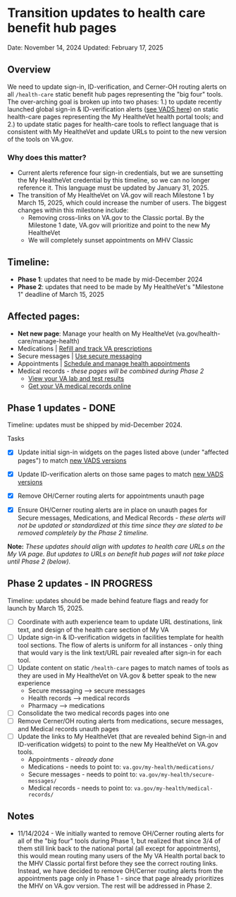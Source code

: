 # Transition updates to health care benefit hub pages 
Date: November 14, 2024
Updated: February 17, 2025

## Overview
We need to update sign-in, ID-verification, and Cerner-OH routing alerts on all `/health-care` static benefit hub pages representing the "big four" tools. The over-arching goal is broken up into two phases: 1.) to update recently launched global sign-in & ID-verification alerts ([see VADS here](https://design.va.gov/components/alert/alert-sign-in/)) on static health-care pages representing the My HealtheVet health portal tools; and 2.) to update static pages for health-care tools to reflect language that is consistent with My HealtheVet and update URLs to point to the new version of the tools on VA.gov. 

### Why does this matter? 
* Current alerts reference four sign-in credentials, but we are sunsetting the My HealtheVet credential by this timeline, so we can no longer reference it. This language must be updated by January 31, 2025.
* The transition of My HealtheVet on VA.gov will reach Milestone 1 by March 15, 2025, which could increase the number of users. The biggest changes within this milestone include:
  * Removing cross-links on VA.gov to the Classic portal. By the Milestone 1 date, VA.gov will prioritize and point to the new My HealtheVet
  * We will completely sunset appointments on MHV Classic

## Timeline:
* **Phase 1**: updates that need to be made by mid-December 2024
* **Phase 2**: updates that need to be made by My HealtheVet's "Milestone 1" deadline of March 15, 2025

## Affected pages: 
* **Net new page**: Manage your health on My HealtheVet (va.gov/health-care/manage-health)
* Medications | [Refill and track VA prescriptions](https://staging.va.gov/health-care/refill-track-prescriptions/)
* Secure messages | [Use secure messaging](https://www.va.gov/health-care/secure-messaging/)
* Appointments | [Schedule and manage health appointments](https://www.va.gov/health-care/schedule-view-va-appointments/)
* Medical records - _these pages will be combined during Phase 2_
  * [View your VA lab and test results](https://www.va.gov/health-care/view-test-and-lab-results/)
  * [Get your VA medical records online](https://www.va.gov/health-care/get-medical-records/)

## Phase 1 updates - DONE
Timeline: updates must be shipped by mid-December 2024.

Tasks
- [x] Update initial sign-in widgets on the pages listed above (under "affected pages") to match [new VADS versions](https://design.va.gov/components/alert/alert-sign-in/)
- [x] Update ID-verification alerts on those same pages to match [new VADS versions](https://design.va.gov/components/alert/alert-sign-in/)
- [x] Remove OH/Cerner routing alerts for appointments unauth page
- [x] Ensure OH/Cerner routing alerts are in place on unauth pages for Secure messages, Medications, and Medical Records - _these alerts will not be updated or standardized at this time since they are slated to be removed completely by the Phase 2 timeline._


**Note:** _These updates should align with updates to health care URLs on the My VA page. But updates to URLs on benefit hub pages will not take place until Phase 2 (below)._

## Phase 2 updates - IN PROGRESS
Timeline: updates should be made behind feature flags and ready for launch by March 15, 2025. 

- [ ] Coordinate with auth experience team to update URL destinations, link text, and design of the health care section of My VA
- [ ] Update sign-in & ID-verification widgets in facilities template for health tool sections. The flow of alerts is uniform for all instances - only thing that would vary is the link text/URL pair revealed after sign-in for each tool. 
- [ ] Update content on static `/health-care` pages to match names of tools as they are used in My HealtheVet on VA.gov & better speak to the new experience
  * Secure messaging --> secure messages
  * Health records --> medical records
  * Pharmacy --> medications
- [ ] Consolidate the two medical records pages into one
- [ ] Remove Cerner/OH routing alerts from medications, secure messages, and Medical records unauth pages
- [ ] Update the links to My HealtheVet (that are revealed behind Sign-in and ID-verification widgets) to point to the new My HealtheVet on VA.gov tools.
  * Appointments - _already done_
  * Medications - needs to point to: `va.gov/my-health/medications/`
  * Secure messages - needs to point to: `va.gov/my-health/secure-messages/`
  * Medical records - needs to point to: `va.gov/my-health/medical-records/`
 

## Notes
* 11/14/2024 - We initially wanted to remove OH/Cerner routing alerts for all of the "big four" tools during Phase 1, but realized that since 3/4 of them still link back to the national portal (all except for appointments), this would mean routing many users of the My VA Health portal back to the MHV Classic portal first before they see the correct routing links. Instead, we have decided to remove OH/Cerner routing alerts from the appointments page only in Phase 1 - since that page already prioritizes the MHV on VA.gov version. The rest will be addressed in Phase 2. 

